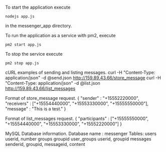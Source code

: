 To start the application execute

	nodejs app.js

in the messenger_app directory.

To run the application as a service with pm2, execute

	pm2 start app.js

To stop the service execute

	pm2 stop app.js

cURL examples of sending and listing messages.
	curl -H "Content-Type: application/json" -d @send.json http://159.89.43.66/store_message
	curl -H "Content-Type: application/json" -d @list.json http://159.89.43.66/list_messages	

Format of store_message request.
	{
		"sender" : "+15552220000",
		"receivers" : ["+15554440000", "+15553330000", "+15555550000"],
		"message" : "This is a test."
	}

Format of list_messages request.
	{
       		"participants" : ["+15555550000", "+15554440000", "+15553330000", "+15552220000"]
	}

MySQL Database information.
	Database name : messenger
	Tables:
		users
			userid, number
		groups
			groupid
		user_groups
			userid, groupid
		messages
			senderid, groupid, messageid, content	
